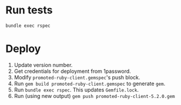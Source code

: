 # Run tests

```
bundle exec rspec
```

# Deploy

1. Update version number.
2. Get credentials for deployment from 1password.
3. Modify `promoted-ruby-client.gemspec`'s push block.
4. Run `gem build promoted-ruby-client.gemspec` to generate `gem`.
5. Run `bundle exec rspec`.  This updates `Gemfile.lock`.
6. Run (using new output) `gem push promoted-ruby-client-5.2.0.gem`
